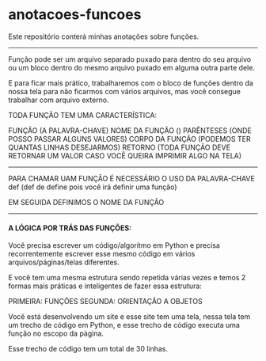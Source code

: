 # anotacoes-funcoes
Este repositório conterá minhas anotações sobre funções.

---

Função pode ser um arquivo separado puxado para dentro do seu arquivo ou um bloco dentro do mesmo arquivo puxado em alguma outra parte dele.

E para ficar mais prático, trabalharemos com o bloco de funções dentro da nossa tela para não ficarmos com vários arquivos, mas você consegue trabalhar com arquivo externo.

TODA FUNÇÃO TEM UMA CARACTERÍSTICA:

FUNÇÃO (A PALAVRA-CHAVE)
NOME DA FUNÇÃO
() PARÊNTESES (ONDE POSSO PASSAR ALGUNS VALORES)
CORPO DA FUNÇÃO (PODEMOS TER QUANTAS LINHAS DESEJARMOS)
RETORNO (TODA FUNÇÃO DEVE RETORNAR UM VALOR CASO VOCÊ QUEIRA IMPRIMIR ALGO NA TELA)

---

PARA CHAMAR UAM FUNÇÃO É NECESSÁRIO O USO DA PALAVRA-CHAVE def (def de define pois você irá definir uma função)

EM SEGUIDA DEFINIMOS O NOME DA FUNÇÃO

---

#### A LÓGICA POR TRÁS DAS FUNÇÕES:

Você precisa escrever um código/algoritmo em Python e precisa recorrentemente escrever esse mesmo código em vários arquivos/páginas/telas diferentes.

E você tem uma mesma estrutura sendo repetida várias vezes e temos 2 formas mais práticas e inteligentes de fazer essa estrutura:

PRIMEIRA: FUNÇÕES
SEGUNDA: ORIENTAÇÃO A OBJETOS

Você está desenvolvendo um site e esse site tem uma tela, nessa tela tem um trecho de código em Python, e esse trecho de código executa uma função no escopo da página.

Esse trecho de código tem um total de 30 linhas.














